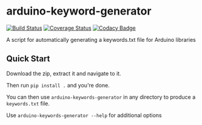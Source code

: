 # arduino-keyword-generator #

[![Build Status](https://travis-ci.org/r89m/arduino-keywords-generator.svg?branch=master)](https://travis-ci.org/r89m/arduino-keywords-generator)
[![Coverage Status](https://coveralls.io/repos/github/r89m/arduino-keywords-generator/badge.svg?branch=master)](https://coveralls.io/github/r89m/arduino-keywords-generator?branch=master)
[![Codacy Badge](https://api.codacy.com/project/badge/Grade/255128dccb5047a2acd5b6030c6efb7c)](https://www.codacy.com/app/richard-miles/arduino-keywords-generator?utm_source=github.com&amp;utm_medium=referral&amp;utm_content=r89m/arduino-keywords-generator&amp;utm_campaign=Badge_Grade)

A script for automatically generating a keywords.txt file for Arduino libraries

## Quick Start ##
Download the zip, extract it and navigate to it.

Then run ```pip install .``` and you're done.

You can then use ```arduino-keywords-generator``` in any directory to produce a ```keywords.txt``` file.

Use ```arduino-keywords-generator --help``` for additional options
